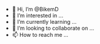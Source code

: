 - 👋 Hi, I’m @BikemD
- 👀 I’m interested in ...
- 🌱 I’m currently learning ...
- 💞️ I’m looking to collaborate on ...
- 📫 How to reach me ...

<!---
BikemD/BikemD is a ✨ special ✨ repository because its `README.md` (this file) appears on your GitHub profile.
You can click the Preview link to take a look at your changes.
--->
